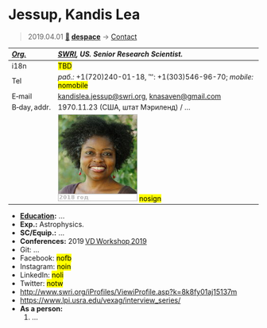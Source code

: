 # Jessup, Kandis Lea
> 2019.04.01 **[🚀](../index/index.md) [despace](index.md)** → [Contact](contact.md)

|*[Org.](contact.md)*|*[SWRI](zz_swri.md), US. Senior Research Scientist.*|
|:--|:--|
|i18n| <mark>TBD</mark> |
|Tel|*раб.:* +1(720)240-01-18, ℻: +1(303)546-96-70; *mobile:* <mark>nomobile</mark> |
|E‑mail| <kandislea.jessup@swri.org>, <knasaven@gmail.com> |
|B‑day, addr.| 1970.11.23 (США, штат Мэриленд) / … |
|| ![](f/contact/j/jessup1_photo.jpg) <mark>nosign</mark> |

   - **[Education](edu.md):** …
   - **Exp.:** Astrophysics.
   - **SC/Equip.:** …
   - **Conferences:** 2019 [VD Workshop 2019](vdws2019.md)
   - Git: …
   - Facebook: <mark>nofb</mark>
   - Instagram: <mark>noin</mark>
   - LinkedIn: <mark>noli</mark>
   - Twitter: <mark>notw</mark>
   - <http://www.swri.org/iProfiles/ViewiProfile.asp?k=8k8fy01aj15137m>
   - <https://www.lpi.usra.edu/vexag/interview_series/>
   - **As a person:**
      1. …
